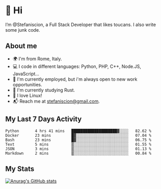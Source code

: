 # 👋 Hi

I’m @Stefaniscion, a Full Stack Developer that likes toucans.
I also write some junk code.

## About me

- 🌍 I'm from Rome, Italy.
- 💻 I code in different languages: Python, PHP, C++, Node.JS, JavaScript...
- 💼 I'm currently employed, but i'm always open to new work opportunities.
- 🌱 I'm currently studying Rust.
- 🐧 I love Linux!
- 📬 Reach me at stefaniscion@gmail.com.

## My Last 7 Days Activity
<!--START_SECTION:waka-->

```text
Python       4 hrs 41 mins   ████████████████████▓░░░░   82.62 %
Docker       23 mins         █▓░░░░░░░░░░░░░░░░░░░░░░░   07.04 %
Bash         23 mins         █▓░░░░░░░░░░░░░░░░░░░░░░░   06.75 %
Text         5 mins          ▒░░░░░░░░░░░░░░░░░░░░░░░░   01.55 %
JSON         3 mins          ▒░░░░░░░░░░░░░░░░░░░░░░░░   01.13 %
Markdown     2 mins          ▒░░░░░░░░░░░░░░░░░░░░░░░░   00.84 %
```

<!--END_SECTION:waka-->

## My Stats
[![Anurag's GitHub stats](https://github-readme-stats.vercel.app/api?username=stefaniscion)](https://github.com/anuraghazra/github-readme-stats)
